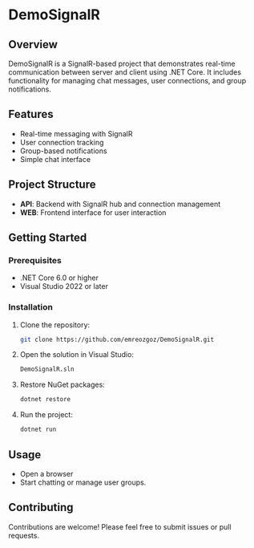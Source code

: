 # DemoSignalR

## Overview
DemoSignalR is a SignalR-based project that demonstrates real-time communication between server and client using .NET Core. It includes functionality for managing chat messages, user connections, and group notifications.

## Features
- Real-time messaging with SignalR
- User connection tracking
- Group-based notifications
- Simple chat interface

## Project Structure
- **API**: Backend with SignalR hub and connection management
- **WEB**: Frontend interface for user interaction

## Getting Started
### Prerequisites
- .NET Core 6.0 or higher
- Visual Studio 2022 or later

### Installation
1. Clone the repository:
    ```bash
    git clone https://github.com/emreozgoz/DemoSignalR.git
    ```
2. Open the solution in Visual Studio:
    ```bash
    DemoSignalR.sln
    ```
3. Restore NuGet packages:
    ```bash
    dotnet restore
    ```
4. Run the project:
    ```bash
    dotnet run
    ```

## Usage
- Open a browser
- Start chatting or manage user groups.

## Contributing
Contributions are welcome! Please feel free to submit issues or pull requests.
